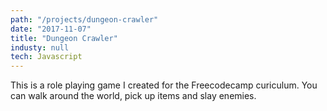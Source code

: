 ```yaml
---
path: "/projects/dungeon-crawler"
date: "2017-11-07"
title: "Dungeon Crawler"
industy: null
tech: Javascript
---
```


This is a role playing game I created for the Freecodecamp curiculum. You can walk around the world, pick up items and slay enemies.

